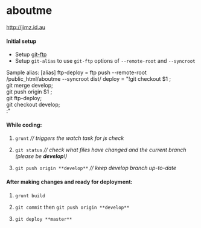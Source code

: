 # aboutme
http://jimz.id.au

#### Initial setup
* Setup [git-ftp](https://github.com/git-ftp/git-ftp)
* Setup `git-alias` to use `git-ftp` options of `--remote-root` and `--syncroot`

Sample alias:
    [alias]
      ftp-deploy = ftp push --remote-root /public_html/aboutme --syncroot dist/
      deploy = "!git checkout $1 ;\
                 git merge develop;\
                 git push origin $1 ;\
                 git ftp-deploy;\
                 git checkout develop;\
                 :"

#### While coding:

1. `grunt`  _// triggers the watch task for js check_

2. `git status`  _// check what files have changed and the current branch (please be **develop**!)_

3. `git push origin **develop**`  _// keep develop branch up-to-date_


#### After making changes and ready for deployment:

1. `grunt build`

2. `git commit` then `git push origin **develop**`

3. `git deploy **master**`

